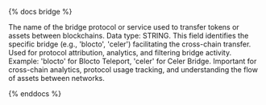 {% docs bridge %}

The name of the bridge protocol or service used to transfer tokens or assets between blockchains. Data type: STRING. This field identifies the specific bridge (e.g., 'blocto', 'celer') facilitating the cross-chain transfer. Used for protocol attribution, analytics, and filtering bridge activity. Example: 'blocto' for Blocto Teleport, 'celer' for Celer Bridge. Important for cross-chain analytics, protocol usage tracking, and understanding the flow of assets between networks.

{% enddocs %}